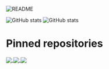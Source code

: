 ![README](https://user-images.githubusercontent.com/54015671/128989231-1ee02c43-429e-4f23-abe3-0ddd741e34f9.png)

![GitHub stats](https://github-readme-stats.vercel.app/api?username=carrichi&show_icons=true&theme=material-palenight&border_color=a2cbf1)
![GitHub stats](https://github-readme-stats.vercel.app/api/top-langs/?username=carrichi&layout=compact&theme=material-palenight&border_color=a2cbf1)

# Pinned repositories
<a href="https://github.com/carrichi/carrichi">
  <img align="center" src="https://github-readme-stats.vercel.app/api/pin/?username=carrichi&repo=carrichi&theme=material-palenight&border_color=a2cbf1" />
</a>
<a href="https://github.com/carrichi/great_neovim">
  <img align="center" src="https://github-readme-stats.vercel.app/api/pin/?username=carrichi&repo=great_neovim&theme=material-palenight&border_color=a2cbf1" />
</a>
<a href="https://github.com/carrichi/github-readme-stats">
  <img align="center" src="https://github-readme-stats.vercel.app/api/pin/?username=anuraghazra&repo=github-readme-stats&theme=material-palenight&border_color=a2cbf1" />
</a>
